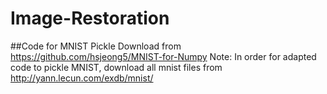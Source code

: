 # Image-Restoration


##Code for MNIST Pickle Download from https://github.com/hsjeong5/MNIST-for-Numpy
Note: In order for adapted code to pickle MNIST, download all mnist files from http://yann.lecun.com/exdb/mnist/


